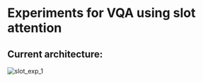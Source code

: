 # Experiments for VQA using slot attention
## Current architecture: 
![slot_exp_1](https://user-images.githubusercontent.com/63205095/171621058-b443f7c3-80ba-4644-812f-4085c024f291.png)
